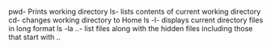 pwd- Prints working directory
ls- lists contents of current working directory
cd- changes working directory to Home
ls -l- displays current directory files in long format
ls -la ..- list files along with the hidden files including those that start with ..
